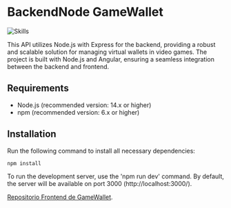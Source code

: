 # BackendNode GameWallet

![Skills](https://skillicons.dev/icons?i=nodejs,mysql,ts,js)

This API utilizes Node.js with Express for the backend, providing a robust and scalable solution for managing virtual wallets in video games. The project is built with Node.js and Angular, ensuring a seamless integration between the backend and frontend.

## Requirements

- Node.js (recommended version: 14.x or higher)
- npm (recommended version: 6.x or higher)

## Installation

Run the following command to install all necessary dependencies:

```bash
npm install 
```
To run the development server, use the 'npm run dev' command. By default, the server will be available on port 3000 (http://localhost:3000/).

[Repositorio Frontend de GameWallet](https://github.com/diazbrian/GameWallet).



